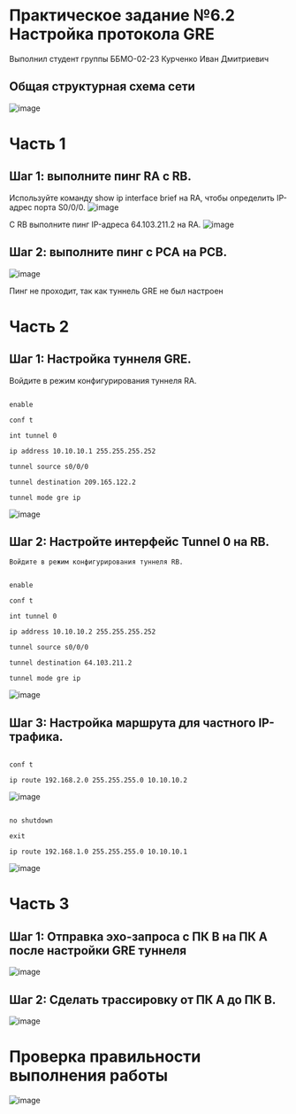 # Практическое задание №6.2 Настройка протокола GRE

Выполнил студент группы ББМО-02-23 Курченко Иван Дмитриевич

## Общая структурная схема сети
![image](https://github.com/Flameitser/TOIB6.2/assets/65831927/c7971b78-7a9f-4395-b9e3-6f12d9bcbb1c)

# Часть 1

## Шаг 1:  выполните пинг RA с RB.
Используйте команду show ip interface brief на RA, чтобы определить IP-адрес порта S0/0/0.
![image](https://github.com/Flameitser/TOIB6.2/assets/65831927/e56b0747-110a-4d92-9f49-dd94653f7eaf)

С RB выполните пинг IP-адреса 64.103.211.2 на RA.
![image](https://github.com/Flameitser/TOIB6.2/assets/65831927/b5f0a8ad-f264-43cf-b275-0c1b1b59099a)

##  Шаг 2: выполните пинг с PCA на PCB.
![image](https://github.com/Flameitser/TOIB6.2/assets/65831927/4e143177-c8f9-4490-9269-d417e877d5b0)

Пинг не проходит, так как туннель GRE не был настроен

# Часть 2 

## Шаг 1: Настройка туннеля GRE.

Войдите в режим конфигурирования туннеля RA.
    
```

enable

conf t

int tunnel 0

ip address 10.10.10.1 255.255.255.252

tunnel source s0/0/0

tunnel destination 209.165.122.2

tunnel mode gre ip

```

![image](https://github.com/Flameitser/TOIB6.2/assets/65831927/5c162a62-13b9-42cd-b3bb-7dcb53bb49d9)




## Шаг 2: Настройте интерфейс Tunnel 0 на RB.

    Войдите в режим конфигурирования туннеля RB.
    
```

enable

conf t

int tunnel 0

ip address 10.10.10.2 255.255.255.252

tunnel source s0/0/0

tunnel destination 64.103.211.2

tunnel mode gre ip

```

![image](https://github.com/Flameitser/TOIB6.2/assets/65831927/c87175c9-71f0-4739-9419-2ad9d7466d43)


## Шаг 3: Настройка маршрута для частного IP-трафика.

```

conf t

ip route 192.168.2.0 255.255.255.0 10.10.10.2

```
![image](https://github.com/Flameitser/TOIB6.2/assets/65831927/a3a2a12e-cd63-4298-a849-d83532585aef)


```

no shutdown

exit

ip route 192.168.1.0 255.255.255.0 10.10.10.1

```

![image](https://github.com/Flameitser/TOIB6.2/assets/65831927/4b883bf6-d5ee-403e-8635-3a43914a7858)


# Часть 3

## Шаг 1: Отправка эхо-запроса с ПК B на ПК А после настройки GRE туннеля

![image](https://github.com/Flameitser/TOIB6.2/assets/65831927/4739975e-11f4-43a1-b0d4-edf97b7a5b7a)

## Шаг 2: Сделать трассировку от ПК A до ПК B.

![image](https://github.com/Flameitser/TOIB6.2/assets/65831927/d805bafe-8f7b-411c-851b-f9bae54e0f08)


# Проверка правильности выполнения работы

![image](https://github.com/Flameitser/TOIB6.2/assets/65831927/58af59a7-5c0d-4a23-ba69-467c36c94dae)
